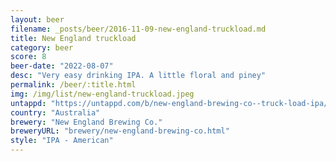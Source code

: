 ```yaml
---
layout: beer
filename: _posts/beer/2016-11-09-new-england-truckload.md
title: New England truckload
category: beer
score: 8
beer-date: "2022-08-07"
desc: "Very easy drinking IPA. A little floral and piney"
permalink: /beer/:title.html
img: /img/list/new-england-truckload.jpeg
untappd: "https://untappd.com/b/new-england-brewing-co--truck-load-ipa/4537011"
country: "Australia"
brewery: "New England Brewing Co."
breweryURL: "brewery/new-england-brewing-co.html"
style: "IPA - American"
---
```

